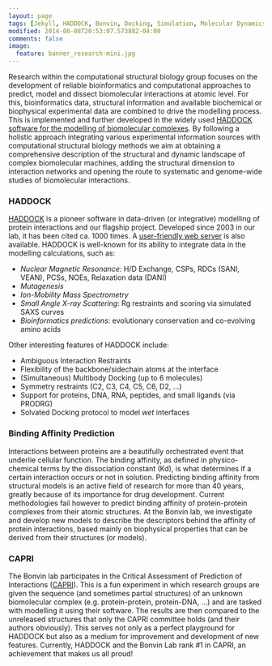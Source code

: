```yaml
---
layout: page
tags: [Jekyll, HADDOCK, Bonvin, Docking, Simulation, Molecular Dynamics, Structural Biology, Computational Biology, Modelling, Protein Structure]
modified: 2014-08-08T20:53:07.573882-04:00
comments: false
image:
  feature: banner_research-mini.jpg
---
```


Research within the computational structural biology group focuses on the development of reliable bioinformatics and computational 
approaches to predict, model and dissect biomolecular interactions at atomic level. For this, bioinformatics data, structural 
information and available biochemical or biophysical experimental data are combined to drive the modelling process. 
This is implemented and further developed in the widely used 
[HADDOCK software for the modelling of biomolecular complexes](http://haddock.science.uu.nl).
By following a holistic approach integrating various experimental information sources with computational structural biology methods 
we aim at obtaining a comprehensive description of the structural and dynamic landscape of complex biomolecular machines, adding 
the structural dimension to interaction networks and opening the route to systematic and genome-wide studies of biomolecular 
interactions.

### HADDOCK

[HADDOCK](http://nmr.chem.uu.nl/haddock) is a pioneer software in data-driven (or integrative) modelling of protein interactions and our flagship project. 
Developed since 2003 in our lab, it has been cited ca. 1000 times. A [user-friendly web server](http://haddock.science.uu.nl/services/HADDOCK/haddock.php)
is also available. HADDOCK is well-known for its ability to integrate data in the modelling calculations, such as:

* *Nuclear Magnetic Resonance*: H/D Exchange, CSPs, RDCs (SANI, VEAN), PCSs, NOEs, Relaxation data (DANI)
* *Mutagenesis*
* *Ion-Mobility Mass Spectrometry*
* *Small Angle X-ray Scattering*: Rg restraints and scoring via simulated SAXS curves
* *Bioinformatics predictions*: evolutionary conservation and co-evolving amino acids

Other interesting features of HADDOCK include:

* Ambiguous Interaction Restraints
* Flexibility of the backbone/sidechain atoms at the interface
* (Simultaneous) Multibody Docking (up to 6 molecules)
* Symmetry restraints (C2, C3, C4, C5, C6, D2, ...)
* Support for proteins, DNA, RNA, peptides, and small ligands (via PRODRG)
* Solvated Docking protocol to model _wet_ interfaces

### Binding Affinity Prediction

Interactions between proteins are a beautifully orchestrated event that underlie cellular function.
The binding affinity, as defined in physico-chemical terms by the dissociation constant (Kd), is what determines if a certain interaction occurs or not in solution.
Predicting binding affinity from structural models is an active field of research for more than 40 years, greatly because of its importance for drug development.
Current methodologies fail however to predict binding affinity of protein-protein complexes from their atomic structures. 
At the Bonvin lab, we investigate and develop new models to describe the descriptors behind the affinity of protein interactions, based mainly on biophysical properties
that can be derived from their structures (or models).

### CAPRI

The Bonvin lab participates in the Critical Assessment of Prediction of Interactions ([CAPRI](http://www.ebi.ac.uk/msd-srv/capri/)).
This is a fun experiment in which research groups are given the sequence (and sometimes partial structures) of an unknown biomolecular complex (e.g. protein-protein, protein-DNA, ...)
and are tasked with modelling it using their software. The results are then compared to the unreleased structures that only the CAPRI committee holds (and their authors obviously).
This serves not only as a perfect playground for HADDOCK but also as a medium for improvement and development of new features.
Currently, HADDOCK and the Bonvin Lab rank #1 in CAPRI, an achievement that makes us all proud!